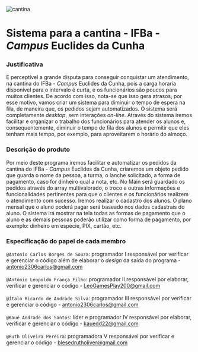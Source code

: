 ![cantina](https://i.imgur.com/41R8Bs7.png)

# Sistema para a cantina - IFBa - _Campus_ Euclides da Cunha

### Justificativa</br>
É perceptível a grande disputa para conseguir conquistar um atendimento, na cantina do IFBa - _Campus_ Euclides da Cunha, pois a carga horaria disponível para o intervalo é curta, e os funcionários são poucos para muitos clientes. De acordo com isso, nota-se que isso gera atrasos, por esse motivo, vamos criar um sistema para diminuir o tempo de espera na fila, de maneira que, os pedidos sejam automatizados. O sistema será completamente _desktop_, sem interações _on-line_. Através do sistema iremos facilitar e organizar o trabalho dos funcionários para atender os alunos e, consequentemente, diminuir o tempo de fila dos alunos e permitir que eles tenham mais tempo, por exemplo, para aproveitarem o horário do almoço. 

### Descrição do produto</br>
Por meio deste programa iremos facilitar e automatizar os pedidos da cantina do IFBa - _Campus_ Euclides da Cunha, criaremos um objeto pedido que guarda o nome da pessoa, a turma, o lanche solicitado, a forma de pagamento, caso for dinheiro qual a nota, etc.
No Main será guardado os pedidos através do array multivalorado, o troco e outras informações e funcionalidades pertinentes para que o clientes e os funcionários realizem o atendimento com sucesso. Iremos realizar o cadastro dos alunos. O plano mensal que o aluno poderá pagar será baseado nos dados cadastrais do aluno. O sistema irá mostrar na tela todas as formas de pagamento que o aluno e as demais pessoas poderão utilizar como forma de pagamento, por exemplo: dinheiro em espécie, PIX, cartão, etc.

### Especificação do papel de cada membro</br>

`@Antonio Carlos Borges de Souza`: programador I responsável por verificar e gerenciar o código além de elaborar o _design_ da saída do programa - antonio2306carlos@gmail.com</br></br>
`@Antônio Leopoldo França Filho`: programador II responsável por elaborar, verificar e gerenciar o código - LeoGamesPlay200@gmail.com </br></br>
`@Ítalo Ricardo de Andrade Silva`: programador III responsável por verificar e gerenciar o código - antonio2306carlos@gmail.com </br></br>
`@Kauê Andrade dos Santos`: líder e programador IV responsável por elaborar, verificar e gerenciar o código - kauedd22@gmail.com</br></br>
`@Ruth Oliveira Pereira`: programadora V responsável por verificar e gerenciar o código - blesedrutholiver@gmail.com</br></br>
